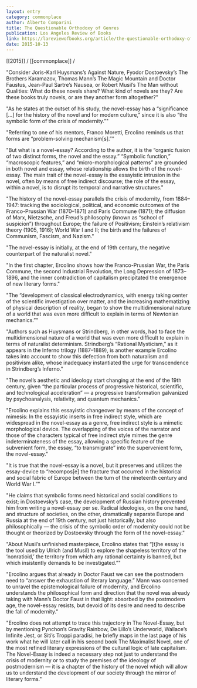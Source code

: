 ```yaml
---
layout: entry
category: commonplace
author: Alberto Comparini
title: The Questionable Orthodoxy of Genres
publication: Los Angeles Review of Books
link: https://lareviewofbooks.org/article/the-questionable-orthodoxy-of-genres/
date: 2015-10-13
---
```


[[2015]] / [[commonplace]] / 

"Consider Joris-Karl Huysmans’s Against Nature, Fyodor Dostoevsky’s The Brothers Karamazov, Thomas Mann’s The Magic Mountain and Doctor Faustus, Jean-Paul Sartre’s Nausea, or Robert Musil’s The Man without Qualities: What do these novels share? What kind of novels are they? Are these books truly novels, or are they another form altogether?"

"As he states at the outset of his study, the novel-essay has a “significance […] for the history of the novel and for modern culture,” since it is also “the symbolic form of the crisis of modernity.”"

"Referring to one of his mentors, Franco Moretti, Ercolino reminds us that forms are “problem-solving mechanism[s].”"

"But what is a novel-essay? According to the author, it is the “organic fusion of two distinct forms, the novel and the essay.” “Symbolic function,” “macroscopic features,” and “micro-morphological patterns” are grounded in both novel and essay, whose relationship allows the birth of the novel-essay. The main trait of the novel-essay is the essayistic intrusion in the novel, often by means of free indirect discourse; the role of the essay, within a novel, is to disrupt its temporal and narrative structures."

"The history of the novel-essay parallels the crisis of modernity, from 1884–1947: tracking the sociological, political, and economic outcomes of the Franco-Prussian War (1870–1871) and Paris Commune (1871); the diffusion of Marx, Nietzsche, and Freud’s philosophy (known as “school of suspicion”) throughout Europe; the failure of Positivism; Einstein’s relativism theory (1905, 1916); World War I and II; the birth and the failures of Communism, Fascism, and Nazism."

"The novel-essay is initially, at the end of 19th century, the negative counterpart of the naturalist novel."

"In the first chapter, Ercolino shows how the Franco-Prussian War, the Paris Commune, the second Industrial Revolution, the Long Depression of 1873–1896, and the inner contradiction of capitalism precipitated the emergence of new literary forms."

"The “development of classical electrodynamics, with energy taking center of the scientific investigation over matter, and the increasing mathematizing of physical description of reality, began to show the multidimensional nature of a world that was even more difficult to explain in terms of Newtonian mechanics.”"

"Authors such as Huysmans or Strindberg, in other words, had to face the multidimensional nature of a world that was even more difficult to explain in terms of naturalist determinism. Strindberg’s “Rational Mysticism,” as it appears in the Inferno trilogy (1887–1889), is another example Ercolino takes into account to show this defection from both naturalism and positivism alike, whose inadequacy instantiated the urge for transcendence in Strindberg’s Inferno."

"The novel’s aesthetic and ideology start changing at the end of the 19th century, given “the particular process of progressive historical, scientific, and technological acceleration” — a progressive transformation galvanized by psychoanalysis, relativity, and quantum mechanics."

"Ercolino explains this essayistic changeover by means of the concept of mimesis: In the essayistic inserts in free indirect style, which are widespread in the novel-essay as a genre, free indirect style is a mimetic morphological device. The overlapping of the voices of the narrator and those of the characters typical of free indirect style mimes the genre indeterminateness of the essay, allowing a specific feature of the subvenient form, the essay, “to transmigrate” into the supervenient form, the novel-essay."

"It is true that the novel-essay is a novel, but it preserves and utilizes the essay-device to “recompos[e] the fracture that occurred in the historical and social fabric of Europe between the turn of the nineteenth century and World War I.”"

"He claims that symbolic forms need historical and social conditions to exist; in Dostoevsky’s case, the development of Russian history prevented him from writing a novel-essay per se. Radical ideologies, on the one hand, and structure of societies, on the other, dramatically separate Europe and Russia at the end of 19th century, not just historically, but also philosophically — the crisis of the symbolic order of modernity could not be thought or theorized by Dostoevsky through the form of the novel-essay."

"About Musil’s unfinished masterpiece, Ercolino states that “[t]he essay is the tool used by Ulrich (and Musil) to explore the shapeless territory of the ‘nonratioid,’ the territory from which any rational certainty is banned, but which insistently demands to be investigated.”"

"Ercolino argues that already in Doctor Faust we can see the postmodern need to “answer the exhaustion of literary language.” Mann was concerned to unravel the epistemological failure of modernity, and Ercolino understands the philosophical form and direction that the novel was already taking with Mann’s Doctor Faust in that light: absorbed by the postmodern age, the novel-essay resists, but devoid of its desire and need to describe the fall of modernity."

"Ercolino does not attempt to trace this trajectory in The Novel-Essay, but by mentioning Pynchon’s Gravity Rainbow, De Lillo’s Underworld, Wallace’s Infinite Jest, or Siti’s Troppi paradisi, he briefly maps in the last page of his work what he will later call in his second book The Maximalist Novel, one of the most refined literary expressions of the cultural logic of late capitalism. The Novel-Essay is indeed a necessary step not just to understand the crisis of modernity or to study the premises of the ideology of postmodernism — it is a chapter of the history of the novel which will allow us to understand the development of our society through the mirror of literary forms."

